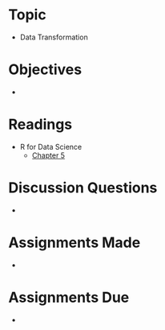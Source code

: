 # Topic

* Data Transformation

# Objectives

* 

# Readings

* R for Data Science
   + [Chapter 5][r4ds 5]

# Discussion Questions

* 

# Assignments Made

* 

# Assignments Due

* 

[r4ds 5]:https://r4ds.had.co.nz/transform.html